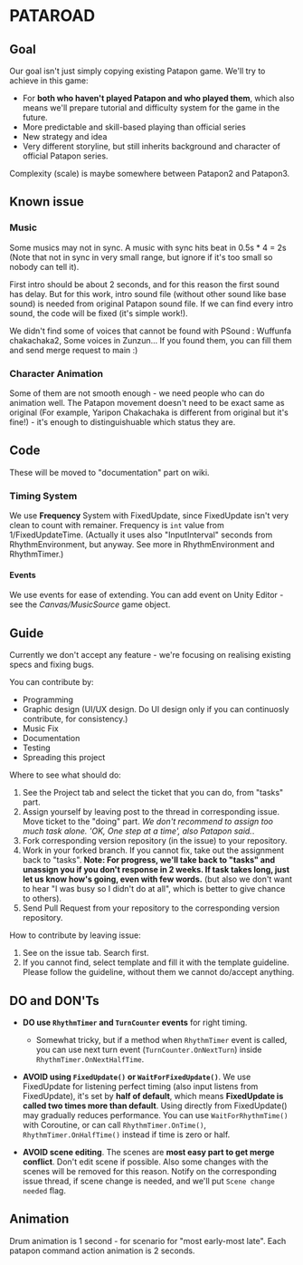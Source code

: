 # PATAROAD

## Goal

Our goal isn't just simply copying existing Patapon game. We'll try to achieve in this game:

* For **both who haven't played Patapon and who played them**, which also means we'll prepare tutorial and difficulty system for the game in the future.
* More predictable and skill-based playing than official series
* New strategy and idea
* Very different storyline, but still inherits background and character of official Patapon series.

Complexity (scale) is maybe somewhere between Patapon2 and Patapon3.

## Known issue

### Music

Some musics may not in sync. A music with sync hits beat in 0.5s * 4 = 2s (Note that not in sync in very small range, but ignore if it's too small so nobody can tell it).

First intro should be about 2 seconds, and for this reason the first sound has delay. But for this work, intro sound file (without other sound like base sound) is needed from original Patapon sound file. If we can find every intro sound, the code will be fixed (it's simple work!).

We didn't find some of voices that cannot be found with PSound : Wuffunfa chakachaka2, Some voices in Zunzun...
If you found them, you can fill them and send merge request to main :)

### Character Animation

Some of them are not smooth enough - we need people who can do animation well. The Patapon movement doesn't need to be exact same as original (For example, Yaripon Chakachaka is different from original but it's fine!) - it's enough to distinguishuable which status they are.

## Code

These will be moved to "documentation" part on wiki.

### Timing System

We use **Frequency** System with FixedUpdate, since FixedUpdate isn't very clean to count with remainer. Frequency is `int` value from 1/FixedUpdateTime. (Actually it uses also "InputInterval" seconds from RhythmEnvironment, but anyway. See more in RhythmEnvironment and RhythmTimer.)

#### Events

We use events for ease of extending. You can add event on Unity Editor - see the *Canvas/MusicSource* game object.

## Guide

Currently we don't accept any feature - we're focusing on realising existing specs and fixing bugs.

You can contribute by:

* Programming
* Graphic design (UI/UX design. Do UI design only if you can continuosly contribute, for consistency.)
* Music Fix
* Documentation
* Testing
* Spreading this project

Where to see what should do:

1. See the Project tab and select the ticket that you can do, from "tasks" part.
2. Assign yourself by leaving post to the thread in corresponding issue. Move ticket to the "doing" part. *We don't recommend to assign too much task alone. 'OK, One step at a time', also Patapon said.*.
3. Fork corresponding version repository (in the issue) to your repository.
4. Work in your forked branch. If you cannot fix, take out the assignment back to "tasks". **Note: For progress, we'll take back to "tasks" and unassign you if you don't response in 2 weeks. If task takes long, just let us know how's going, even with few words.** (but also we don't want to hear "I was busy so I didn't do at all", which is better to give chance to others).
5. Send Pull Request from your repository to the corresponding version repository.

How to contribute by leaving issue:

1. See on the issue tab. Search first.
2. If you cannot find, select template and fill it with the template guideline. Please follow the guideline, without them we cannot do/accept anything.

## DO and DON'Ts

* **DO use `RhythmTimer` and `TurnCounter` events** for right timing.
  * Somewhat tricky, but if a method when `RhythmTimer` event is called, you can use next turn event (`TurnCounter.OnNextTurn`) inside `RhythmTimer.OnNextHalfTime`.

* **AVOID using `FixedUpdate()` or `WaitForFixedUpdate()`**. We use FixedUpdate for listening perfect timing (also input listens from FixedUpdate), it's set by **half of default**, which means **FixedUpdate is called two times more than default**. Using directly from FixedUpdate() may gradually reduces performance. You can use `WaitForRhythmTime()` with Coroutine, or can call `RhythmTimer.OnTime()`,  `RhythmTimer.OnHalfTime()` instead if time is zero or half.

* **AVOID scene editing**. The scenes are **most easy part to get merge conflict**. Don't edit scene if possible. Also some changes with the scenes will be removed for this reason. Notify on the corresponding issue thread, if scene change is needed, and we'll put `Scene change needed` flag.

## Animation

Drum animation is 1 second - for scenario for "most early-most late". Each patapon command action animation is 2 seconds.
